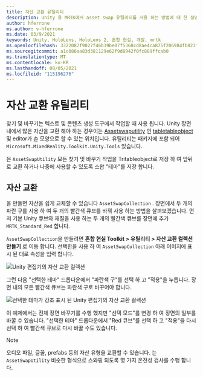 ```yaml
---
title: 자산 교환 유틸리티
description: Unity 용 MRTK에서 asset swap 유틸리티를 사용 하는 방법에 대 한 설명서입니다.
author: hferrone
ms.author: v-hferrone
ms.date: 03/9/2021
keywords: Unity, HoloLens, HoloLens 2, 혼합 현실, 개발, mrtk
ms.openlocfilehash: 3322087f9027f46b39be07f5368cd8ae4ca875f206984fb823f9b1c8590f86f6
ms.sourcegitcommit: a1c086aa83d381129e62f9d8942f0fc889ffcab0
ms.translationtype: MT
ms.contentlocale: ko-KR
ms.lasthandoff: 08/05/2021
ms.locfileid: "115196276"
---
```

# <a name="asset-swap-utility"></a>자산 교환 유틸리티

찾기 및 바꾸기는 텍스트 및 콘텐츠 생성 도구에서 작업할 때 사용 됩니다. Unity 장면 내에서 많은 자산을 교환 해야 하는 경우이는 [Assetswaputility](xref:Microsoft.MixedReality.Toolkit.Utilities.Editor.AssetSwapUtility) 인 [tabletableobject](https://docs.unity3d.com/Manual/class-ScriptableObject.html) 및 editor가 손 모양으로 할 수 있는 위치입니다. 유틸리티는 패키지에 포함 되어 `Microsoft.MixedReality.Toolkit.Unity.Tools` 있습니다.

은 `AssetSwapUtility` 모든 찾기 및 바꾸기 작업을 Tritableobject로 저장 하 여 앞뒤로 교환 하거나 나중에 사용할 수 있도록 스왑 "테마"를 저장 합니다.

## <a name="swapping-assets"></a>자산 교환

을 만들면 자산을 쉽게 교체할 수 있습니다 `AssetSwapCollection` . 장면에서 두 개의 파란 구를 사용 하 여 두 개의 빨간색 큐브를 바꿔 사용 하는 방법을 살펴보겠습니다. 먼저 기본 Unity 큐브와 재질을 사용 하는 두 개의 빨간색 큐브를 장면에 추가 `MRTK_Standard_Red` 합니다.

`AssetSwapCollection`을 만들려면 **혼합 현실 Toolkit > 유틸리티 > 자산 교환 컬렉션 만들기** 로 이동 합니다. 선택한을 사용 하 여 `AssetSwapCollection` 아래 이미지에 표시 된 대로 속성을 입력 합니다.

![Unity 편집기의 자산 교환 컬렉션](images/asset-swap-img-01.png)

그런 다음 "선택한 테마" 드롭다운에서 "파란색 구"를 선택 하 고 "적용"을 누릅니다. 장면 내의 모든 빨간색 큐브는 파란색 구로 바꾸어야 합니다.

![선택한 테마가 강조 표시 된 Unity 편집기의 자산 교환 컬렉션](images/asset-swap-img-02.png)

이 예제에서는 전체 장면 바꾸기를 수행 했지만 "선택 모드"를 변경 하 여 장면의 일부를 바꿀 수 있습니다. "선택한 테마" 드롭다운에서 "Red 큐브"를 선택 하 고 "적용"을 다시 선택 하 여 빨간색 큐브로 다시 바꿀 수도 있습니다.

> [!NOTE]
> 오디오 파일, 글꼴, prefabs 등의 자산 유형을 교환할 수 있습니다. 는 `AssetSwapUtility` 비슷한 형식으로 스와핑 되도록 몇 가지 온전성 검사를 수행 합니다.
